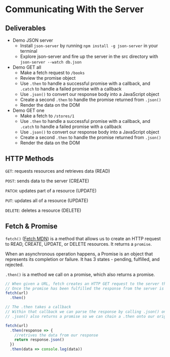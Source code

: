 # Communicating With the Server

## Deliverables

- Demo JSON server
  - Install `json-server` by running `npm install -g json-server` in your terminal
  - Explore json-server and fire up the server in the src directory with `json-server --watch db.json`
- Demo GET all
  - Make a fetch request to `/books`
  - Review the promise object
  - Use `.then` to handle a successful promise with a callback, and `.catch` to handle a failed promise with a callback
  - Use `.json()` to convert our response body into a JavaScript object
  - Create a second `.then` to handle the promise returned from `.json()`
  - Render the data on the DOM
- Demo GET one
  - Make a fetch to `/stores/1`
  - Use `.then` to handle a successful promise with a callback, and `.catch` to handle a failed promise with a callback
  - Use `.json()` to convert our response body into a JavaScript object
  - Create a second `.then` to handle the promise returned from `.json()`
  - Render the data on the DOM

## HTTP Methods

`GET`: requests resources and retrieves data (READ)

`POST`: sends data to the server (CREATE)

`PATCH`: updates part of a resource (UPDATE)

`PUT`: updates all of a resource (UPDATE)

`DELETE`: deletes a resource (DELETE)

## Fetch & Promise

`fetch()` ([Fetch MDN](https://developer.mozilla.org/en-US/docs/Web/API/Fetch_API)) is a method that allows us to create an HTTP request to READ, CREATE, UPDATE, or DELETE resources. It returns a `promise`.

When an asynchronous operation happens, a Promise is an object that represents its completion or failure. It has 3 states - pending, fulfilled, and rejected.

`.then()` is a method we call on a promise, which also returns a promise.

```js
// When given a URL, fetch creates an HTTP GET request to the server the URL points to. It returns a promise.
// Once the promise has been fulfilled the response from the server is passed to the .then() 
fetch(url)
  .then()

// The .then takes a callback
// Within that callback we can parse the response by calling .json() on it. 
// .json() also returns a promise so we can chain a .then onto our original .then that will process the data once the promise from the .json() is fulfilled. 

fetch(url)
  .then(response => {
    //retrives the data from our response
    return response.json()
  })
  .then(data => console.log(data))
```